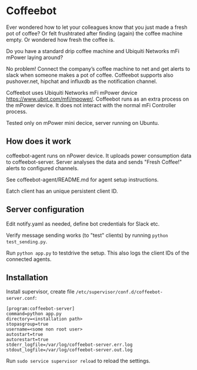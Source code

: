 Coffeebot
=========
Ever wondered how to let your colleagues know that you just made a fresh pot of coffee? Or felt frushtrated after finding (again) the coffee machine empty. Or wondered how fresh the coffee is.

Do you have a standard drip coffee machine and Ubiquiti Networks mFi mPower laying around?

No problem! Connect the company’s coffee machine to net and get alerts to slack when someone makes a pot of coffee. Coffeebot supports also pushover.net, hipchat and influxdb as the notification channel.

Coffeebot uses Ubiquiti Networks mFi mPower device https://www.ubnt.com/mfi/mpower/. Coffeebot runs as an extra process on the mPower device. It does not interact with the normal mFi Controller process.

Tested only on mPower mini decice, server running on Ubuntu.

How does it work
----------------
coffeebot-agent runs on nPower device. It uploads power consumption data to coffeebot-server. Server analyses the data and sends "Fresh Coffee!" alerts to configured channels.

See coffeebot-agent/README.md for agent setup instructions.

Eatch client has an unique persistent client ID.

Server configuration
--------------------
Edit notify.yaml as needed, define bot credentials for Slack etc.

Verify message sending works (to "test" clients) by running `python test_sending.py`.

Run `python app.py` to testdrive the setup. This also logs the client IDs of the connected agents.

Installation
------------
Install supervisor, create file `/etc/supervisor/conf.d/coffeebot-server.conf`:

```
[program:coffeebot-server]
command=python app.py
directory=<installation path>
stopasgroup=true
username=<some non root user>
autostart=true
autorestart=true
stderr_logfile=/var/log/coffeebot-server.err.log
stdout_logfile=/var/log/coffeebot-server.out.log
```

Run `sudo service supervisor reload` to reload the settings.
